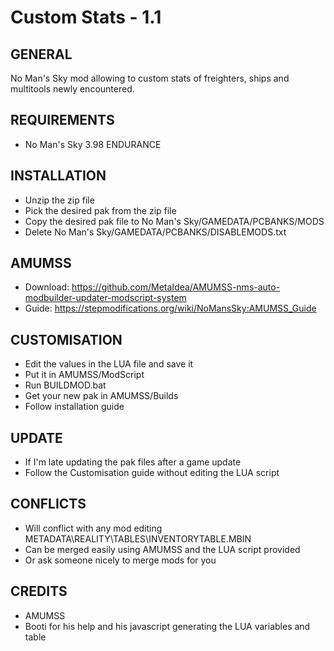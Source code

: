 # Custom Stats - 1.1

## GENERAL
No Man's Sky mod allowing to custom stats of freighters, ships and multitools newly encountered.

## REQUIREMENTS
- No Man's Sky 3.98 ENDURANCE

## INSTALLATION
- Unzip the zip file
- Pick the desired pak from the zip file
- Copy the desired pak file to No Man's Sky/GAMEDATA/PCBANKS/MODS
- Delete No Man's Sky/GAMEDATA/PCBANKS/DISABLEMODS.txt

## AMUMSS
- Download: https://github.com/MetaIdea/AMUMSS-nms-auto-modbuilder-updater-modscript-system
- Guide: https://stepmodifications.org/wiki/NoMansSky:AMUMSS_Guide

## CUSTOMISATION
- Edit the values in the LUA file and save it
- Put it in AMUMSS/ModScript
- Run BUILDMOD.bat
- Get your new pak in AMUMSS/Builds
- Follow installation guide

## UPDATE
- If I'm late updating the pak files after a game update
- Follow the Customisation guide without editing the LUA script

## CONFLICTS
- Will conflict with any mod editing METADATA\REALITY\TABLES\INVENTORYTABLE.MBIN
- Can be merged easily using AMUMSS and the LUA script provided
- Or ask someone nicely to merge mods for you

##  CREDITS
- AMUMSS
- Booti for his help and his javascript generating the LUA variables and table
